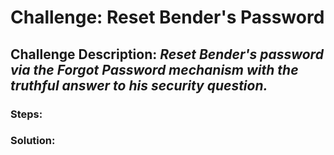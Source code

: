 # Challenge: Reset Bender's Password
## Challenge Description: *Reset Bender's password via the Forgot Password mechanism with the truthful answer to his security question.*

### Steps: 


### Solution:
